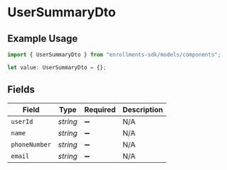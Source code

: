 # UserSummaryDto

## Example Usage

```typescript
import { UserSummaryDto } from "enrollments-sdk/models/components";

let value: UserSummaryDto = {};
```

## Fields

| Field              | Type               | Required           | Description        |
| ------------------ | ------------------ | ------------------ | ------------------ |
| `userId`           | *string*           | :heavy_minus_sign: | N/A                |
| `name`             | *string*           | :heavy_minus_sign: | N/A                |
| `phoneNumber`      | *string*           | :heavy_minus_sign: | N/A                |
| `email`            | *string*           | :heavy_minus_sign: | N/A                |